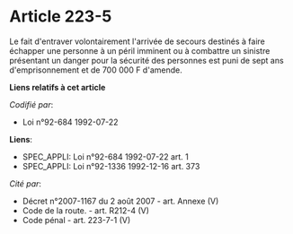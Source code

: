 # Article 223-5

Le fait d'entraver volontairement l'arrivée de secours destinés à faire échapper une personne à un péril imminent ou à
combattre un sinistre présentant un danger pour la sécurité des personnes est puni de sept ans d'emprisonnement et de 700 000
F d'amende.

**Liens relatifs à cet article**

_Codifié par_:

  - Loi n°92-684 1992-07-22

**Liens**:

  - SPEC_APPLI: Loi n°92-684 1992-07-22 art. 1
  - SPEC_APPLI: Loi n°92-1336 1992-12-16 art. 373

_Cité par_:

  - Décret n°2007-1167 du 2 août 2007 - art. Annexe (V)
  - Code de la route. - art. R212-4 (V)
  - Code pénal - art. 223-7-1 (V)
